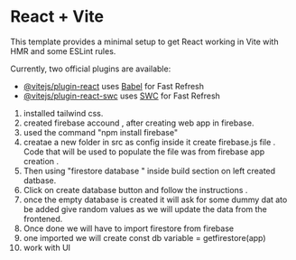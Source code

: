 # React + Vite

This template provides a minimal setup to get React working in Vite with HMR and some ESLint rules.

Currently, two official plugins are available:

- [@vitejs/plugin-react](https://github.com/vitejs/vite-plugin-react/blob/main/packages/plugin-react/README.md) uses [Babel](https://babeljs.io/) for Fast Refresh
- [@vitejs/plugin-react-swc](https://github.com/vitejs/vite-plugin-react-swc) uses [SWC](https://swc.rs/) for Fast Refresh

1) installed tailwind css.
2) created firebase accound , after creating web app in firebase. 
3) used the command "npm install firebase"
4) creatae a new folder in src as config inside it create firebase.js file . Code that will be used to populate the file  was from  firebase app creation .
5) Then using "firestore database " inside build section on left created datbase.
6) Click on create database button and follow the instructions .
7) once the empty database is created it will ask for some dummy dat ato be added give random values as we will update the data from the frontened.
8) Once done we will have to import firestore from firebase 
9) one imported we will create const db variable  = getfirestore(app)
10) work with UI